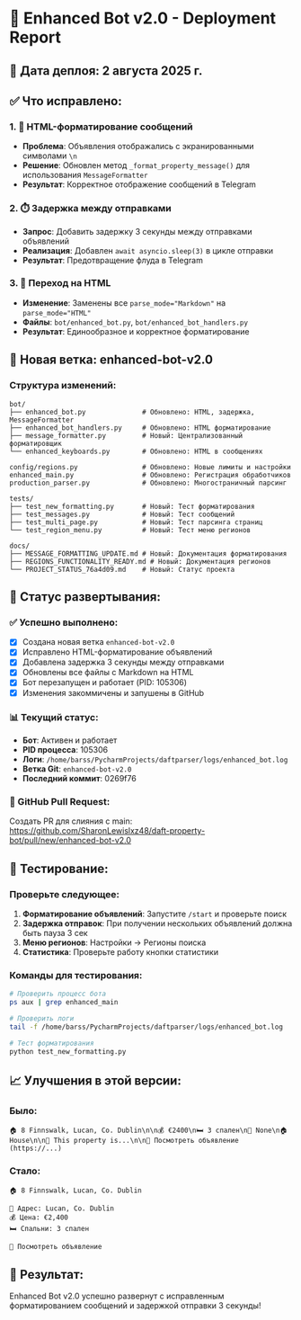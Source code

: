 # 🚀 Enhanced Bot v2.0 - Deployment Report

## 📅 Дата деплоя: 2 августа 2025 г.

## ✅ Что исправлено:

### 1. 🔧 HTML-форматирование сообщений
- **Проблема**: Объявления отображались с экранированными символами `\n`
- **Решение**: Обновлен метод `_format_property_message()` для использования `MessageFormatter`
- **Результат**: Корректное отображение сообщений в Telegram

### 2. ⏱️ Задержка между отправками
- **Запрос**: Добавить задержку 3 секунды между отправками объявлений
- **Реализация**: Добавлен `await asyncio.sleep(3)` в цикле отправки
- **Результат**: Предотвращение флуда в Telegram

### 3. 📝 Переход на HTML
- **Изменение**: Заменены все `parse_mode="Markdown"` на `parse_mode="HTML"`
- **Файлы**: `bot/enhanced_bot.py`, `bot/enhanced_bot_handlers.py`
- **Результат**: Единообразное и корректное форматирование

## 🌟 Новая ветка: enhanced-bot-v2.0

### Структура изменений:
```
bot/
├── enhanced_bot.py              # Обновлено: HTML, задержка, MessageFormatter
├── enhanced_bot_handlers.py     # Обновлено: HTML форматирование
├── message_formatter.py         # Новый: Централизованный форматировщик
└── enhanced_keyboards.py        # Обновлено: HTML в сообщениях

config/regions.py                # Обновлено: Новые лимиты и настройки
enhanced_main.py                 # Обновлено: Регистрация обработчиков
production_parser.py             # Обновлено: Многостраничный парсинг

tests/
├── test_new_formatting.py       # Новый: Тест форматирования
├── test_messages.py             # Новый: Тест сообщений
├── test_multi_page.py           # Новый: Тест парсинга страниц
└── test_region_menu.py          # Новый: Тест меню регионов

docs/
├── MESSAGE_FORMATTING_UPDATE.md # Новый: Документация форматирования
├── REGIONS_FUNCTIONALITY_READY.md # Новый: Документация регионов
└── PROJECT_STATUS_76a4d09.md    # Новый: Статус проекта
```

## 🎯 Статус развертывания:

### ✅ Успешно выполнено:
- [x] Создана новая ветка `enhanced-bot-v2.0`
- [x] Исправлено HTML-форматирование объявлений
- [x] Добавлена задержка 3 секунды между отправками
- [x] Обновлены все файлы с Markdown на HTML
- [x] Бот перезапущен и работает (PID: 105306)
- [x] Изменения закоммичены и запушены в GitHub

### 📊 Текущий статус:
- **Бот**: Активен и работает
- **PID процесса**: 105306
- **Логи**: `/home/barss/PycharmProjects/daftparser/logs/enhanced_bot.log`
- **Ветка Git**: `enhanced-bot-v2.0`
- **Последний коммит**: 0269f76

### 🔗 GitHub Pull Request:
Создать PR для слияния с main: https://github.com/SharonLewislxz48/daft-property-bot/pull/new/enhanced-bot-v2.0

## 🧪 Тестирование:

### Проверьте следующее:
1. **Форматирование объявлений**: Запустите `/start` и проверьте поиск
2. **Задержка отправок**: При получении нескольких объявлений должна быть пауза 3 сек
3. **Меню регионов**: Настройки → Регионы поиска
4. **Статистика**: Проверьте работу кнопки статистики

### Команды для тестирования:
```bash
# Проверить процесс бота
ps aux | grep enhanced_main

# Проверить логи
tail -f /home/barss/PycharmProjects/daftparser/logs/enhanced_bot.log

# Тест форматирования
python test_new_formatting.py
```

## 📈 Улучшения в этой версии:

### Было:
```
🏠 8 Finnswalk, Lucan, Co. Dublin\n\n💰 €2400\n🛏️ 3 спален\n📍 None\n🏠 House\n\n📝 This property is...\n\n🔗 Посмотреть объявление (https://...)
```

### Стало:
```
🏠 8 Finnswalk, Lucan, Co. Dublin

📍 Адрес: Lucan, Co. Dublin
💰 Цена: €2,400
🛏️ Спальни: 3 спален

🔗 Посмотреть объявление
```

## 🎉 Результат:
Enhanced Bot v2.0 успешно развернут с исправленным форматированием сообщений и задержкой отправки 3 секунды!
